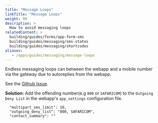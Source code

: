 ```yaml
---
title: "Message Loops"
linkTitle: "Message Loops"
weight: 90
description: >
  How to avoid messaging loops
relatedContent: >
  building/guides/forms/app-form-sms
  building/guides/messaging/sms-states
  building/guides/messaging/shortcodes
aliases:
   - /apps/guides/messaging/message-loops
---
```

Endless messaging loops can between the webapp and a mobile number via the gateway due to autoreplies from the webapp.

See the [Github Issue](https://github.com/medic/cht-core/issues/750).

**Solution:** Add the offending number(e.g `800` or `SAFARICOM`) to the `Outgoing Deny List` in the webapp's `app_settings` configuration file.

```
  "multipart_sms_limit": 10,
  "outgoing_deny_list": "800, SAFARICOM",
  "contact_summary": ""

```
